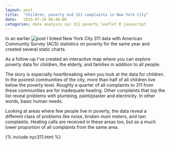 ```yaml
---
layout: post
title:  "Children, poverty and 311 complaints in New York City"
date:   2015-07-19 06:46:00
categories: data analysis nyc 311 poverty leaflet R javascript
---
```

In an earlier ![post]() I linked New York City 311 data with American Community Survey (ACS) statistics on poverty for the same year and created several static charts.  

As a follow-up I've created an interactive map where you can explore poverty data for children, the elderly, and families in addition to all people.

The story is especially heartbreaking when you look at the data for children.  In the poorest communities of the city, more than half of all children live below the poverty level.  Roughly a quarter of all complaints to 311 from these communities are for inadequate heating.  Other complaints that top the list reveal problems with plumbing, paint/plaster and electricity.  In other words, basic human needs.

Looking at areas where few people live in poverty, the data reveal a different class of problems like noise, broken muni meters, and taxi complaints.  Heating calls are received in these areas too, but as a much lower proportion of all complaints from the same area.


 {% include nyc311.html %}
                                                                                                                                                                                                 
